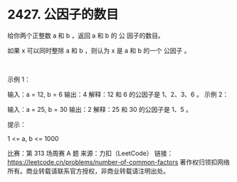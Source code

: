# 2427. 公因子的数目


给你两个正整数 a 和 b ，返回 a 和 b 的 公 因子的数目。

如果 x 可以同时整除 a 和 b ，则认为 x 是 a 和 b 的一个 公因子 。

 

示例 1：

输入：a = 12, b = 6
输出：4
解释：12 和 6 的公因子是 1、2、3、6 。
示例 2：

输入：a = 25, b = 30
输出：2
解释：25 和 30 的公因子是 1、5 。
 

提示：

1 <= a, b <= 1000

比赛：第 313 场周赛 A 题
来源：力扣（LeetCode）
链接：https://leetcode.cn/problems/number-of-common-factors
著作权归领扣网络所有。商业转载请联系官方授权，非商业转载请注明出处。